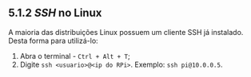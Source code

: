 ## 5.1.2 _SSH_ no Linux

A maioria das distribuições Linux possuem um cliente SSH já instalado. Desta forma para utilizá-lo:
 1. Abra o terminal - ```Ctrl + Alt + T```;
 2. Digite ```ssh <usuario>@<ip do RPi>```.
    Exemplo: ```ssh pi@10.0.0.5```.
